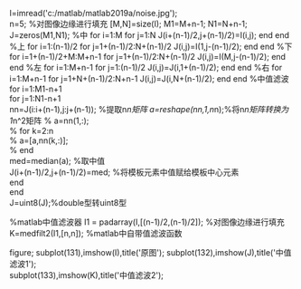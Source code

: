  
I=imread('c:/matlab/matlab2019a/noise.jpg');    
n=5; 
%对图像边缘进行填充
[M,N]=size(I);
M1=M+n-1;
N1=N+n-1;
J=zeros(M1,N1);
%中
for i=1:M
    for j=1:N
        J(i+(n-1)/2,j+(n-1)/2)=I(i,j);
    end
end
%上
for i=1:(n-1)/2
    for j=1+(n-1)/2:N+(n-1)/2
        J(i,j)=I(1,j-(n-1)/2);
    end
end
%下
for i=1+(n-1)/2+M:M+n-1
    for j=1+(n-1)/2:N+(n-1)/2
        J(i,j)=I(M,j-(n-1)/2);
    end
end
%左
for i=1:M+n-1
    for j=1:(n-1)/2
        J(i,j)=J(i,1+(n-1)/2);
    end
end
%右
for i=1:M+n-1
    for j=1+N+(n-1)/2:N+n-1
        J(i,j)=J(i,N+(n-1)/2);
    end
end
%中值滤波
for i=1:M1-n+1  
    for j=1:N1-n+1  
        nn=J(i:i+(n-1),j:j+(n-1)); %提取n*n矩阵
        a=reshape(nn,1,n*n);%将n*n矩阵转换为1*n^2矩阵
%         a=nn(1,:);     
%         for k=2:n  
%             a=[a,nn(k,:)];          
%         end  
        med=median(a);      %取中值  
        J(i+(n-1)/2,j+(n-1)/2)=med;   %将模板元素中值赋给模板中心元素  
    end  
end    
J=uint8(J);%double型转uint8型

%matlab中值滤波器
I1 = padarray(I,[(n-1)/2,(n-1)/2]); %对图像边缘进行填充
K=medfilt2(I1,[n,n]);  %matlab中自带值滤波函数

figure;
subplot(131),imshow(I),title('原图');
subplot(132),imshow(J),title('中值滤波1');  
subplot(133),imshow(K),title('中值滤波2'); 
